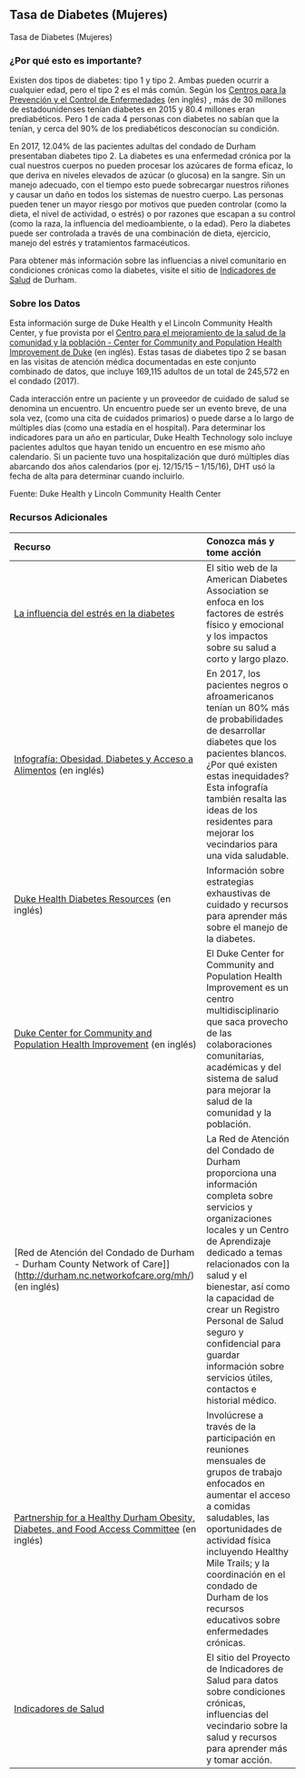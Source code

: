 ## Tasa de Diabetes (Mujeres) 
Tasa de Diabetes (Mujeres) 

### ¿Por qué esto es importante?
Existen dos tipos de diabetes: tipo 1 y tipo 2. Ambas pueden ocurrir a cualquier edad, pero el tipo 2 es el más común. Según los [Centros para la Prevención y el Control de Enfermedades](https://www.cdc.gov/diabetes/pdfs/data/statistics/national-diabetes-statistics-report.pdf) (en inglés) , más de 30 millones de estadounidenses tenían diabetes en 2015 y 80.4 millones eran prediabéticos. Pero 1 de cada 4 personas con diabetes no sabían que la tenían, y cerca del 90% de los prediabéticos desconocían su condición.  

En 2017, 12.04% de las pacientes adultas del condado de Durham presentaban diabetes tipo 2. La diabetes es una enfermedad crónica por la cual nuestros cuerpos no pueden procesar los azúcares de forma eficaz, lo que deriva en niveles elevados de azúcar (o glucosa) en la sangre. Sin un manejo adecuado, con el tiempo esto puede sobrecargar nuestros riñones y causar un daño en todos los sistemas de nuestro cuerpo. Las personas pueden tener un mayor riesgo por motivos que pueden controlar (como la dieta, el nivel de actividad, o estrés) o por razones que escapan a su control (como la raza, la influencia del medioambiente, o la edad). Pero la diabetes puede ser controlada a través de una combinación de dieta, ejercicio, manejo del estrés y tratamientos farmacéuticos. 

Para obtener más información sobre las influencias a nivel comunitario en condiciones crónicas como la diabetes, visite el sitio de [Indicadores de Salud](https://health.dataworks-nc.org/es) de Durham.


### Sobre los Datos
Esta información surge de Duke Health y el Lincoln Community Health Center, y fue provista por el [Centro para el mejoramiento de la salud de la comunidad y la población - Center for Community and Population Health Improvement de Duke](http://www.dukehealthimprovement.org/) (en inglés). Estas tasas de diabetes tipo 2 se basan en las visitas de atención médica documentadas en este conjunto combinado de datos, que incluye 169,115 adultos de un total de 245,572 en el condado (2017).

Cada interacción entre un paciente y un proveedor de cuidado de salud se denomina un encuentro. Un encuentro puede ser un evento breve, de una sola vez, (como una cita de cuidados primarios) o puede darse a lo largo de múltiples días (como una estadía en el hospital). Para determinar los indicadores para un año en particular, Duke Health Technology solo incluye pacientes adultos que hayan tenido un encuentro en ese mismo año calendario. Si un paciente tuvo una hospitalización que duró múltiples días abarcando dos años calendarios (por ej. 12/15/15 – 1/15/16), DHT usó la fecha de alta para determinar cuando incluirlo.

Fuente: Duke Health y Lincoln Community Health Center

### Recursos Adicionales

|Recurso | Conozca más y tome acción |
|:--- | :--- |
|[La influencia del estrés en la diabetes](http://www.diabetes.org/es/vivir-con-diabetes/complicaciones/estres.html)| El sitio web de la American Diabetes Association se enfoca en los factores de estrés físico y emocional y los impactos sobre su salud a corto y largo plazo.
|[Infografía: Obesidad, Diabetes y Acceso a Alimentos](http://healthydurham.org/cms/wp-content/uploads/2018/06/Obesity-Diabetes-Food-Access-FINAL.pdf) (en inglés) | En 2017, los pacientes negros o afroamericanos tenían un 80% más de probabilidades de desarrollar diabetes que los pacientes blancos. ¿Por qué existen estas inequidades? Esta infografía también resalta las ideas de los residentes para mejorar los vecindarios para una vida saludable.
|[Duke Health Diabetes Resources](https://www.dukehealth.org/treatments/endocrinology/diabetes) (en inglés) | Información sobre estrategias exhaustivas de cuidado y recursos para aprender más sobre el manejo de la diabetes.
|[Duke Center for Community and Population Health Improvement](http://www.dukehealthimprovement.org/) (en inglés) |El Duke Center for Community and Population Health Improvement es un centro multidisciplinario que saca provecho de las colaboraciones comunitarias, académicas y del sistema de salud para mejorar la salud de la comunidad y la población.
|[Red de Atención del Condado de Durham - Durham County Network of Care]](http://durham.nc.networkofcare.org/mh/) (en inglés) | La Red de Atención del Condado de Durham proporciona una información completa sobre servicios y organizaciones locales y un Centro de Aprendizaje dedicado a temas relacionados con la salud y el bienestar, así como la capacidad de crear un Registro Personal de Salud seguro y confidencial para guardar información sobre servicios útiles, contactos e historial médico.
|[Partnership for a Healthy Durham Obesity, Diabetes, and Food Access Committee](http://healthydurham.org/committees/obesity-and-chronic-illness-committee) (en inglés) | Involúcrese a través de la participación en reuniones mensuales de grupos de trabajo enfocados en aumentar el acceso a comidas saludables, las oportunidades de actividad física incluyendo Healthy Mile Trails; y la coordinación en el condado de Durham de los recursos educativos sobre enfermedades crónicas.
|[Indicadores de Salud](http://health.dataworks-nc.org/es)| El sitio del Proyecto de Indicadores de Salud para datos sobre condiciones crónicas, influencias del vecindario sobre la salud y recursos para aprender más y tomar acción.
